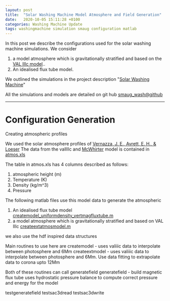 ```yaml
---
layout: post
title:  "Solar Washing Machine Model Atmosphere and Field Generation"
date:   2020-10-05 15:11:28 +0100
categories: Washing Machine Update
tags: washingmachine simulation smaug configuration matlab
---
```

In this post we describe the configurations used for the solar washing machine simulations. We consider 


1. a model atmosphere which is gravitationally stratified and based on the [VAL IIIc model](https://www.researchgate.net/figure/Density-and-temperature-profiles-as-functions-of-height-z-These-profiles-are-constructed_fig8_44195124)..
2. An idealised flux tube model.

We outlined the simulations in the project description "[Solar Washing Machine](http://mikeg64.github.io/projects/2020-10-02-Solar-Washing-Machine.html)"

All the simulations and models are detailed on git hub
[smaug_wash@github](https://github.com/mikeg64/smaug_wash)

---
# Configuration Generation


Creating atmospheric profiles

We used the solar atmosphere profiles of [Vernazza, J. E., Avrett, E. H., & Loeser](https://ui.adsabs.harvard.edu/abs/1981ApJS...45..635V/abstract)
The data from the valIIIc and [McWhirter](https://ui.adsabs.harvard.edu/abs/1975A%26A....40...63M/abstract) model is contained in [atmos.xls](https://github.com/mikeg64/smaug_wash/blob/master/matlab/solatmoswaves/atmos.xls)

The table in atmos.xls has 4 columns described as follows:
1. atmospheric height (m)
2. Temperature (K)
3. Density (kg/m^3)
4. Pressure

The following matlab files use this model data to generate the atmospheric 

1. An idealised flux tube model [createmodel_uniformdensity_vertmagfluxtube.m](https://github.com/mikeg64/smaug_wash/blob/master/matlab/solatmoswaves/createmodel_uniformdensity_vertmagfluxtube.m)
2. a model atmosphere which is gravitationally stratified and based on VAL IIIc [createextatmosmodel.m](https://github.com/mikeg64/smaug_wash/blob/master/matlab/solatmoswaves/createextatmosmodel.m)

we also use the hdf inspired data structures

Main routines to use here are
createmodel - uses valiiic data to interpolate between photosphere and 6Mm
createextmodel  - uses valiiic data to interpolate between photosphere and 6Mm. Use data fitting to extrapolate data
                  to corona upto 12Mm

Both of these routines can call generatefield
generatefield  - build magnetic flux tube uses hydrostatic pressure balance to compute correct pressure and energy for the model

testgeneratefield
testsac3dread
testsac3dwrite






